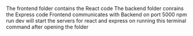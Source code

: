 The frontend folder contains the React code 
The backend folder conrains the Express code 
Frontend communicates with Backend on port 5000
npm run dev will start the servers for react and express on running this terminal command after opening the folder

